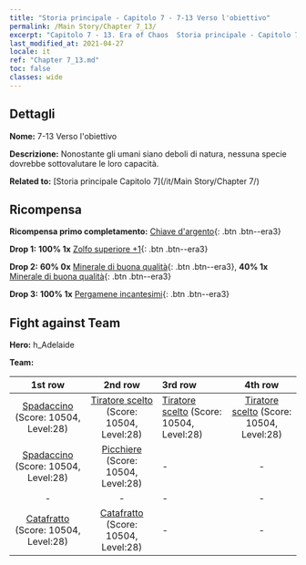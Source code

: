 ```yaml
---
title: "Storia principale - Capitolo 7 - 7-13 Verso l'obiettivo"
permalink: /Main Story/Chapter 7_13/
excerpt: "Capitolo 7 - 13. Era of Chaos  Storia principale - Capitolo 7_13. 7-13 Verso l'obiettivo"
last_modified_at: 2021-04-27
locale: it
ref: "Chapter 7_13.md"
toc: false
classes: wide
---
```


## Dettagli

 **Nome:** 7-13 Verso l'obiettivo

 **Descrizione:** Nonostante gli umani siano deboli di natura, nessuna specie dovrebbe sottovalutare le loro capacità.

 **Related to:** [Storia principale Capitolo 7](/it/Main Story/Chapter 7/)

## Ricompensa

 **Ricompensa primo completamento:** [Chiave d'argento](/ItemsIT/con_693/){: .btn .btn--era3}

 **Drop 1:** **100% 1x** [Zolfo superiore +1](/ItemsIT/mat_22/){: .btn .btn--era3}

 **Drop 2:** **60% 0x** [Minerale di buona qualità](/ItemsIT/mat_12/){: .btn .btn--era3}, **40% 1x** [Minerale di buona qualità](/ItemsIT/mat_12/){: .btn .btn--era3}

 **Drop 3:** **100% 1x** [Pergamene incantesimi](/ItemsIT/con_694/){: .btn .btn--era3}


## Fight against Team
 **Hero:** h_Adelaide

 **Team:**


  | 1st row | 2nd row | 3rd row | 4th row |
  |:----:|:----:|:----|:----:|
  | [Spadaccino](/it/units/Swordsman/) (Score: 10504, Level:28)  | [Tiratore scelto](/it/units/Marksman/) (Score: 10504, Level:28)  | [Tiratore scelto](/it/units/Marksman/) (Score: 10504, Level:28)  | [Tiratore scelto](/it/units/Marksman/) (Score: 10504, Level:28)  |
  | [Spadaccino](/it/units/Swordsman/) (Score: 10504, Level:28)  | [Picchiere](/it/units/Pikeman/) (Score: 10504, Level:28)  | - | - |
  | - | - | - | - |
  | [Catafratto](/it/units/Cavalier/) (Score: 10504, Level:28)  | [Catafratto](/it/units/Cavalier/) (Score: 10504, Level:28)  | - | - |


